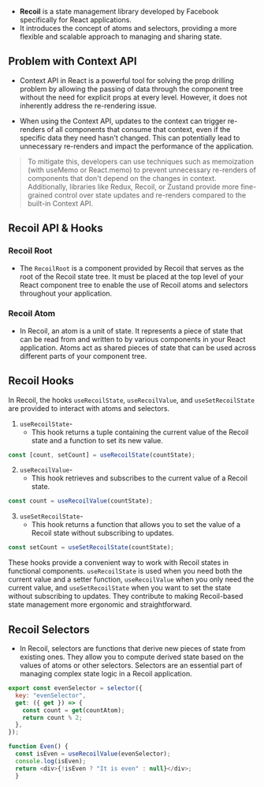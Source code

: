 
- **Recoil** is a state management library developed by Facebook specifically for React applications.
- It introduces the concept of atoms and selectors, providing a more flexible and scalable approach to managing and sharing state.

## Problem with Context API

- Context API in React is a powerful tool for solving the prop drilling problem by allowing the passing of data through the component tree without the need for explicit props at every level. However, it does not inherently address the re-rendering issue.
 
- When using the Context API, updates to the context can trigger re-renders of all components that consume that context, even if the specific data they need hasn't changed. This can potentially lead to unnecessary re-renders and impact the performance of the application.
 
> To mitigate this, developers can use techniques such as memoization (with useMemo or React.memo) to prevent unnecessary re-renders of components that don't depend on the changes in context. Additionally, libraries like Redux, Recoil, or Zustand provide more fine-grained control over state updates and re-renders compared to the built-in Context API.


## Recoil API & Hooks

### Recoil Root 
- The `RecoilRoot` is a component provided by Recoil that serves as the root of the Recoil state tree. It must be placed at the top level of your React component tree to enable the use of Recoil atoms and selectors throughout your application.
### Recoil Atom
- In Recoil, an atom is a unit of state. It represents a piece of state that can be read from and written to by various components in your React application. Atoms act as shared pieces of state that can be used across different parts of your component tree.
## Recoil Hooks

In Recoil, the hooks `useRecoilState`, `useRecoilValue`, and `useSetRecoilState` are provided to interact with atoms and selectors.

1. `useRecoilState`- 
     - This hook returns a tuple containing the current value of the Recoil state and a function to set its new value.

```js
const [count, setCount] = useRecoilState(countState);
```

2. `useRecoilValue`- 
    - This hook retrieves and subscribes to the current value of a Recoil state.

```js
const count = useRecoilValue(countState);
```

3. `useSetRecoilState`- 
    - This hook returns a function that allows you to set the value of a Recoil state without subscribing to updates.

```js
const setCount = useSetRecoilState(countState);
```

These hooks provide a convenient way to work with Recoil states in functional components. `useRecoilState` is used when you need both the current value and a setter function, `useRecoilValue` when you only need the current value, and `useSetRecoilState` when you want to set the state without subscribing to updates. They contribute to making Recoil-based state management more ergonomic and straightforward.


## Recoil  Selectors 

- In Recoil, selectors are functions that derive new pieces of state from existing ones. They allow you to compute derived state based on the values of atoms or other selectors. Selectors are an essential part of managing complex state logic in a Recoil application.


```js
export const evenSelector = selector({
  key: "evenSelector",
  get: ({ get }) => {
    const count = get(countAtom);
    return count % 2;
  },
});

function Even() {
  const isEven = useRecoilValue(evenSelector);
  console.log(isEven);
  return <div>{!isEven ? "It is even" : null}</div>;
  }
```